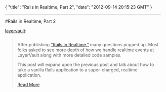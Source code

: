 {
  "title": "Rails in Realtime, Part 2",
  "date": "2012-09-14 20:15:23 GMT"
}

---

#Rails in Realtime, Part 2
<p><a class="tumblr_blog" href="http://layervault.tumblr.com/post/31462727280/rails-in-realtime-part-2">layervault</a>:</p>&#13;
<blockquote>&#13;
<p><img alt="" src="http://media.tumblr.com/tumblr_maamdomMZ01r0v0xk.png" /></p>&#13;
<p>After publishing <a href="http://layervault.tumblr.com/post/30932219739/rails-in-realtime">“Rails in Realtime,”</a> many questions popped up. Most folks asked to see more depth of how we handle realtime events at LayerVault along with more detailed code samples.</p>&#13;
<p>This post will expand upon the previous post and talk about how to take a vanilla Rails application to a super-charged, realtime application.</p>&#13;
<p><a href="http://layervault.tumblr.com/post/31462727280/rails-in-realtime-part-2">Read More</a></p>&#13;
</blockquote>&#13;
 